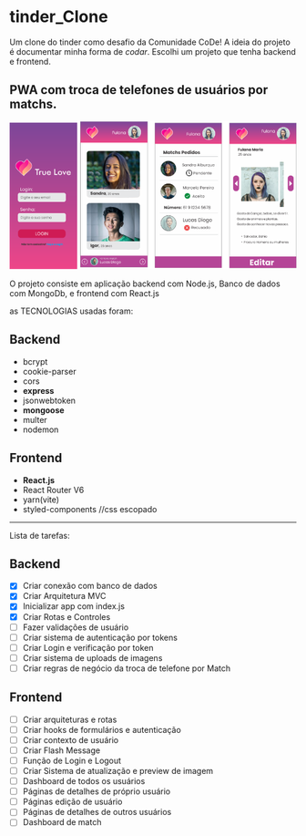 # tinder_Clone
Um clone do tinder como desafio da Comunidade CoDe!
A ideia do projeto é documentar minha forma de _codar_. Escolhi um projeto que tenha backend e frontend.

## PWA com troca de telefones de usuários por matchs.

![Preview do App](./preview_app.png)

O projeto consiste em aplicação backend com Node.js, Banco de dados com MongoDb, e frontend com React.js

as TECNOLOGIAS usadas foram:

## Backend
* bcrypt 
* cookie-parser 
* cors 
* **express**
* jsonwebtoken 
* **mongoose**
* multer 
* nodemon

## Frontend
* **React.js**
* React Router V6
* yarn(vite)
* styled-components //css escopado

--------------------------------------------------------------
Lista de tarefas:
## Backend
- [x] Criar conexão com banco de dados
- [x] Criar Arquitetura MVC
- [x] Inicializar app com index.js
- [x] Criar Rotas e Controles
- [ ] Fazer validações de usuário
- [ ] Criar sistema de autenticação por tokens
- [ ] Criar Login e verificação por token
- [ ] Criar sistema de uploads de imagens
- [ ] Criar regras de negócio da troca de telefone por Match

## Frontend
- [ ] Criar arquiteturas e rotas
- [ ] Criar hooks de formulários e autenticação
- [ ] Criar contexto de usuário
- [ ] Criar Flash Message
- [ ] Função de Login e Logout
- [ ] Criar Sistema de atualização e preview de imagem
- [ ] Dashboard de todos os usuários
- [ ] Páginas de detalhes de próprio usuário
- [ ] Páginas edição de usuário
- [ ] Páginas de detalhes de outros usuários
- [ ] Dashboard de match 
